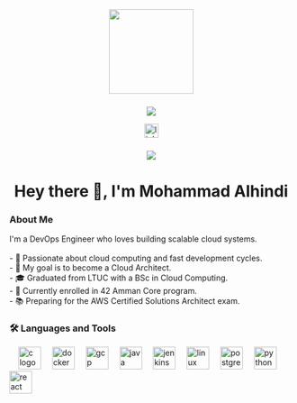 <div align="center">
  <img height="150" src="https://media.giphy.com/media/M9gbBd9nbDrOTu1Mqx/giphy.gif" />
</div>

###
<p align="center">
  <a href="https://github.com/ashiq72/">
    <img src="https://readme-typing-svg.herokuapp.com?lines=Full+Stack+Software+Developer;MERN+Stack+Web+Developer;React+Js+Developer;Aspiring+Learner&center=true&width=500&height=50">
  </a>
</p>

<div align="center">

  <a href="https://www.linkedin.com/in/mohammad-alhendi13" target="_blank">
    <img src="https://img.shields.io/static/v1?message=LinkedIn&logo=linkedin&color=0077B5&logoColor=white&style=for-the-badge" height="25" alt="linkedin logo" />
  </a>
</div>

###

<div align="center">
  <img src="https://visitor-badge.laobi.icu/badge?page_id=mohammadalhindi.mohammadalhindi" />
</div>

###

<h1 align="center">Hey there 👋, I'm Mohammad Alhindi</h1>

###

<h3 align="left">About Me</h3>

<p align="left">
I'm a DevOps Engineer who loves building scalable cloud systems.<br><br>
- 🚀 Passionate about cloud computing and fast development cycles.<br>
- 🎯 My goal is to become a Cloud Architect.<br>
- 🎓 Graduated from LTUC with a BSc in Cloud Computing.<br>
- 🏫 Currently enrolled in 42 Amman Core program.<br>
- 📚 Preparing for the AWS Certified Solutions Architect exam.<br>
</p>

###

<h3 align="left">🛠 Languages and Tools</h3>

<div align="left">
  <img width="12" />
  <img src="https://cdn.jsdelivr.net/gh/devicons/devicon/icons/c/c-original.svg" height="40" alt="c logo" />
  <img width="12" />
  <img src="https://cdn.jsdelivr.net/gh/devicons/devicon/icons/docker/docker-original.svg" height="40" alt="docker logo" />
  <img width="12" />
  <img src="https://cdn.jsdelivr.net/gh/devicons/devicon/icons/googlecloud/googlecloud-original.svg" height="40" alt="gcp logo" />
  <img width="12" />
  <img src="https://cdn.jsdelivr.net/gh/devicons/devicon/icons/java/java-original.svg" height="40" alt="java logo" />
  <img width="12" />
  <img src="https://cdn.jsdelivr.net/gh/devicons/devicon/icons/jenkins/jenkins-original.svg" height="40" alt="jenkins logo" />
  <img width="12" />
  <img src="https://cdn.jsdelivr.net/gh/devicons/devicon/icons/linux/linux-original.svg" height="40" alt="linux logo" />
  <img width="12" />
  <img src="https://cdn.jsdelivr.net/gh/devicons/devicon/icons/postgresql/postgresql-original.svg" height="40" alt="postgresql logo" />
  <img width="12" />
  <img src="https://cdn.jsdelivr.net/gh/devicons/devicon/icons/python/python-original.svg" height="40" alt="python logo" />
  <img width="12" />
  <img src="https://cdn.jsdelivr.net/gh/devicons/devicon/icons/react/react-original.svg" height="40" alt="react logo" />
</div>



